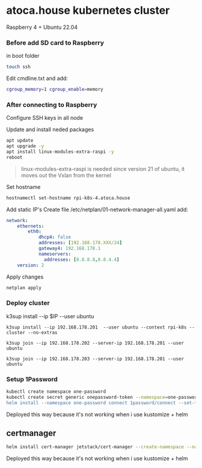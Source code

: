 # atoca.house kubernetes cluster

Raspberry 4 + Ubuntu 22.04

### Before add SD card to Raspberry
in boot folder
```bash
touch ssh
```

Edit cmdline.txt and add:
```bash
cgroup_memory=1 cgroup_enable=memory
```

### After connecting to Raspberry
Configure SSH keys in all node

Update and install neded packages
```bash
apt update
apt upgrade -y
apt install linux-modules-extra-raspi -y 
reboot
```
> linux-modules-extra-raspi is needed  since version 21 of ubuntu, it moves out the Vxlan from the kernel

Set hostname
```bash
hostnamectl set-hostname rpi-k8s-4.atoca.house
```
Add static IP's
Create file /etc/netplan/01-network-manager-all.yaml
add:
```yaml
network:
    ethernets:
        eth0:
            dhcp4: false
            addresses: [192.168.178.XXX/24]
            gateway4: 192.168.178.1
            nameservers:
              addresses: [8.8.8.8,8.8.4.4]
    version: 2
```
Apply changes
```bash
netplan apply
```
### Deploy cluster

k3sup install --ip $IP --user ubuntu


```shell
k3sup install --ip 192.168.178.201  --user ubuntu --context rpi-k8s --cluster --no-extras

k3sup join --ip 192.168.178.202 --server-ip 192.168.178.201 --user ubuntu 

k3sup join --ip 192.168.178.203 --server-ip 192.168.178.201 --user ubuntu
```

### Setup 1Password

```bash
kubectl create namespace one-password
kubectl create secret generic onepassword-token --namespace=one-password --from-literal=token=<<ACCESS TOKEN>>
helm install --namespace one-password connect 1password/connect --set-file connect.credentials=1password-credentials.json  --set operator.create=true
```
Deployed this way because it's not working when i use kustomize + helm

## certmanager

```bash
helm install cert-manager jetstack/cert-manager --create-namespace --namespace cert-manager --set installCRDs=true
```
Deployed this way because it's not working when i use kustomize + helm

